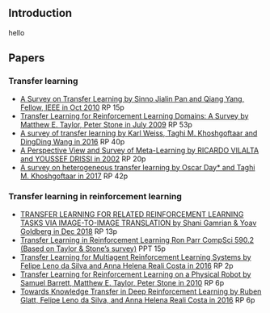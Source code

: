## Introduction

hello



## Papers

### Transfer learning

- [A Survey on Transfer Learning by Sinno Jialin Pan and Qiang Yang, Fellow, IEEE in Oct 2010](https://ieeexplore.ieee.org/stamp/stamp.jsp?arnumber=5288526) RP 15p
- [Transfer Learning for Reinforcement Learning Domains: A Survey by Matthew E. Taylor, Peter Stone in July 2009](http://www.jmlr.org/papers/volume10/taylor09a/taylor09a.pdf) RP 53p
- [A survey of transfer learning by Karl Weiss, Taghi M. Khoshgoftaar and DingDing Wang in 2016](https://journalofbigdata.springeropen.com/track/pdf/10.1186/s40537-016-0043-6) RP 40p
- [A Perspective View and Survey of Meta-Learning by RICARDO VILALTA and YOUSSEF DRISSI in 2002](https://link.springer.com/content/pdf/10.1023%2FA%3A1019956318069.pdf) RP 20p
- [A survey on heterogeneous transfer learning by Oscar Day* and Taghi M. Khoshgoftaar in 2017](https://link.springer.com/content/pdf/10.1186%2Fs40537-017-0089-0.pdf) RP 42p

### Transfer learning in reinforcement learning

- [TRANSFER LEARNING FOR RELATED REINFORCEMENT LEARNING TASKS VIA IMAGE-TO-IMAGE TRANSLATION by Shani Gamrian & Yoav Goldberg in Dec 2018](https://arxiv.org/pdf/1806.07377.pdf) RP 13p
- [Transfer Learning in Reinforcement Learning Ron Parr CompSci 590.2 (Based on Taylor & Stone’s	survey)](http://db.cs.duke.edu/courses/compsci590.2/fall17/Transfer.pdf) PPT 15p
- [Transfer Learning for Multiagent Reinforcement Learning Systems by Felipe Leno da Silva and Anna Helena Reali Costa in 2016](https://www.ijcai.org/Proceedings/16/Papers/565.pdf) RP 2p
- [Transfer Learning for Reinforcement Learning on a Physical Robot by Samuel Barrett, Matthew E. Taylor, Peter Stone in 2010](https://pdfs.semanticscholar.org/d154/ed03ac6798637d28a5bb81466a5baa1d17e0.pdf) RP 6p
- [Towards Knowledge Transfer in Deep Reinforcement Learning by Ruben Glatt, Felipe Leno da Silva, and Anna Helena Reali Costa in 2016](https://ieeexplore.ieee.org/stamp/stamp.jsp?tp=&arnumber=7839568) RP 6p